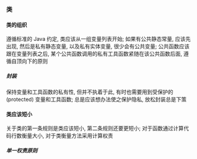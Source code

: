### 类

#### 类的组织
遵循标准的 Java 约定, 类应该从一组变量列表开始; 如果有公共静态常量, 应该先出现, 然后是私有静态变量, 以及私有实体变量, 很少会有公共变量; 公共函数应该跟在变量列表之后, 某个公共函数调用的私有工具函数紧随在该公共函数后面, 遵循自顶向下的原则

##### 封装
保持变量和工具函数的私有性, 但并不执着于此, 有时也需要用到受保护的 (protected) 变量和工具函数; 总是应该想办法使之保护隐私, 放松封装总是下策

#### 类应该短小
关于类的第一条规则是类应该短小, 第二条规则还要更短小; 对于函数通过计算代码行数衡量大小, 对于类衡量方法采用计算权责

##### 单一权责原则
 
